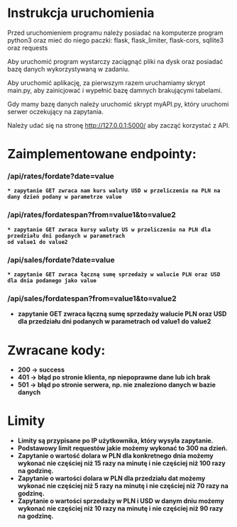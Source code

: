 # Instrukcja uruchomienia
Przed uruchomieniem programu należy posiadać na komputerze program python3 oraz mieć do niego paczki:
flask, flask_limiter, flask-cors, sqllite3 oraz requests 

Aby uruchomić program wystarczy zaciągnąć pliki na dysk oraz posiadać bazę danych wykorzystywaną
w zadaniu.

Aby uruchomić aplikację, za pierwszym razem uruchamiamy skrypt main.py, aby zainicjować i wypełnić 
bazę damnych brakującymi tabelami.

Gdy mamy bazę danych należy uruchomić skrypt myAPI.py, który uruchomi serwer oczekujący na zapytania.

Należy udać się na stronę http://127.0.0.1:5000/ aby zacząć korzystać z API.
 
 
# Zaimplementowane endpointy:
### <b>/api/rates/fordate?date=value<b>
    * zapytanie GET zwraca nam kurs waluty USD w przeliczeniu na PLN na dany dzień podany w parametrze value

### <b>/api/rates/fordatespan?from=value1&to=value2</b>
    * zapytanie GET zwraca kursy waluty US w przeliczeniu na PLN dla przedziału dni podanych w parametrach 
    od value1 do value2    
### <b>/api/sales/fordate?date=value</b>
    * zapytanie GET zwraca łączną sumę sprzedaży w walucie PLN oraz USD dla dnia podanego jako value

### <b>/api/sales/fordatespan?from=value1&to=value2</b>
  * zapytanie GET zwraca łączną sumę sprzedaży walucie PLN oraz USD dla przedziału dni podanych w parametrach 
    od value1 do value2



# Zwracane kody:
 - 200 -> success
 - 401 -> błąd po stronie klienta, np niepoprawne dane lub ich brak
 - 501 -> błąd po stronie serwera, np. nie znaleziono danych w bazie danych

# Limity
* Limity są przypisane po IP użytkownika, który wysyła zapytanie.
* Podstawowy limit requestów jakie możemy wykonać to 300 na dzień.
* Zapytanie o wartość dolara w PLN dla konkretnego dnia możemy wykonać nie częściej niż 15 razy na minutę
 i nie częściej niż 100 razy na godzinę.
* Zapytanie o wartości dolara w PLN dla przedziału dat możemy wykonać nie częściej niż 5 razy na minutę
 i nie częściej niż 70 razy na godzinę.
* Zapytanie o wartości sprzedaży w PLN i USD w danym dniu możemy wykonać nie częściej niż 10 razy na minutę
i nie częściej niż 90 razy na godzinę.
